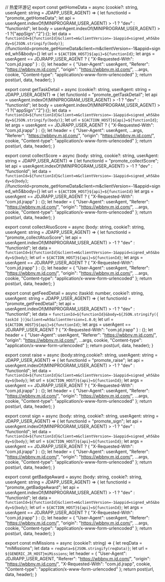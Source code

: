 // 热爱环游记
export const getHomeData = async (cookie?: string, userAgent: string = JDAPP_USER_AGENT) => {
    let functionId = "promote_getHomeData";
    let api = userAgent.indexOf(MINIPROGRAM_USER_AGENT) > -1 ? "dev" : "functionId";
    let body = userAgent.indexOf(MINIPROGRAM_USER_AGENT) > -1 ?{"appSign":"2"}:{};
    let data = `functionId=${functionId}&client=m&clientVersion=-1&appid=signed_wh5&body=${JSON.stringify(body)}`;
             //functionId=promote_getHomeData&client=m&clientVersion=-1&appid=signed_wh5&body={}
    let url = `${ACTION_HOST}${api}=${functionId}`;
    let args = userAgent == JDJRAPP_USER_AGENT ? { "X-Requested-With": "com.jd.jrapp" } : {};
    let header = {
        "User-Agent": userAgent,
        "Referer": "https://wbbny.m.jd.com/",
        "origin": "https://wbbny.m.jd.com/",
        ...args,
        cookie,
        "Content-type": "application/x-www-form-urlencoded"
    };
    return post(url, data, header);
}

export const getTaskDetail = async (cookie?: string, userAgent: string = JDAPP_USER_AGENT) => {
    let functionId = "promote_getTaskDetail";
    let api = userAgent.indexOf(MINIPROGRAM_USER_AGENT) > -1 ? "dev" : "functionId";
    let body = userAgent.indexOf(MINIPROGRAM_USER_AGENT) > -1 ?{"appSign":"2"}:{};
    let data = `functionId=${functionId}&client=m&clientVersion=-1&appid=signed_wh5&body=${JSON.stringify(body)}`;
    let url = `${ACTION_HOST}${api}=${functionId}`;
    let args = userAgent == JDJRAPP_USER_AGENT ? { "X-Requested-With": "com.jd.jrapp" } : {};
    let header = {
        "User-Agent": userAgent,
        ...args,
        "Referer": "https://wbbny.m.jd.com/",
        "origin": "https://wbbny.m.jd.com/",
        cookie,
        "Content-type": "application/x-www-form-urlencoded"
    };
    return post(url, data, header);
}

export const collectScore = async (body: string, cookie?: string, userAgent: string = JDAPP_USER_AGENT) => {
    let functionId = "promote_collectScore";
    let api = userAgent.indexOf(MINIPROGRAM_USER_AGENT) > -1 ? "dev" : "functionId";
    let data = `functionId=${functionId}&client=m&clientVersion=-1&appid=signed_wh5&body=${body}`;
              //functionId=promote_getHomeData&client=m&clientVersion=-1&appid=signed_wh5&body={}
    let url = `${ACTION_HOST}${api}=${functionId}`
    let args = userAgent == JDJRAPP_USER_AGENT ? { "X-Requested-With": "com.jd.jrapp" } : {};
    let header = {
        "User-Agent": userAgent,
        "Referer": "https://wbbny.m.jd.com/",
        "origin": "https://wbbny.m.jd.com/",
        ...args,
        cookie,
        "Content-type": "application/x-www-form-urlencoded"
    };
    return post(url, data, header);
}


export const collectAtuoScore = async (body: string, cookie?: string, userAgent: string = JDAPP_USER_AGENT) => {
    let functionId = "promote_collectAtuoScore";
    let api = userAgent.indexOf(MINIPROGRAM_USER_AGENT) > -1 ? "dev" : "functionId";
    let data = `functionId=${functionId}&client=m&clientVersion=-1&appid=signed_wh5&body=${body}`;
    let url = `${ACTION_HOST}${api}=${functionId}`;
    let args = userAgent == JDJRAPP_USER_AGENT ? { "X-Requested-With": "com.jd.jrapp" } : {};
    let header = {
        "User-Agent": userAgent,
        "Referer": "https://wbbny.m.jd.com/",
        "origin": "https://wbbny.m.jd.com/",
        ...args,
        cookie,
        "Content-type": "application/x-www-form-urlencoded"
    };
    return post(url, data, header);
}

export const getFeedDetail = async (taskId: number, cookie?: string, userAgent: string = JDAPP_USER_AGENT) => {
    let functionId = "promote_getFeedDetail";
    let api = userAgent.indexOf(MINIPROGRAM_USER_AGENT) > -1 ? "dev" : "functionId";
    let data = `functionId=${functionId}&body=${JSON.stringify({ taskId })}&client=wh5&clientVersion=1.0.0`;
    let url = `${ACTION_HOST}${api}=${functionId}`;
    let args = userAgent == JDJRAPP_USER_AGENT ? { "X-Requested-With": "com.jd.jrapp" } : {};
    let header = {
        "User-Agent": userAgent,
        "Referer": "https://wbbny.m.jd.com/",
        "origin": "https://wbbny.m.jd.com/",
        ...args,
        cookie,
        "Content-type": "application/x-www-form-urlencoded"
    };
    return post(url, data, header);
}

export const raise = async (body:string,cookie?: string, userAgent: string = JDAPP_USER_AGENT) => {
    let functionId = "promote_raise";
    let api = userAgent.indexOf(MINIPROGRAM_USER_AGENT) > -1 ? "dev" : "functionId";
    let data = `functionId=${functionId}&client=m&clientVersion=-1&appid=signed_wh5&body=${body}`;
    let url = `${ACTION_HOST}${api}=${functionId}`;
    let args = userAgent == JDJRAPP_USER_AGENT ? { "X-Requested-With": "com.jd.jrapp" } : {};
    let header = {
        "User-Agent": userAgent,
        "Referer": "https://wbbny.m.jd.com/",
        "origin": "https://wbbny.m.jd.com/",
        ...args,
        cookie,
        "Content-type": "application/x-www-form-urlencoded"
    };
    return post(url, data, header);
}

export const sign = async (body: string, cookie?: string, userAgent: string = JDAPP_USER_AGENT) => {
    let functionId = "promote_sign";
    let api = userAgent.indexOf(MINIPROGRAM_USER_AGENT) > -1 ? "dev" : "functionId";
    let data = `functionId=${functionId}&client=m&clientVersion=-1&appid=signed_wh5&body=${body}`;
    let url = `${ACTION_HOST}${api}=${functionId}`;
    let args = userAgent == JDJRAPP_USER_AGENT ? { "X-Requested-With": "com.jd.jrapp" } : {};
    let header = {
        "User-Agent": userAgent,
        "Referer": "https://wbbny.m.jd.com/",
        "origin": "https://wbbny.m.jd.com/",
        ...args,
        cookie,
        "Content-type": "application/x-www-form-urlencoded"
    };
    return post(url, data, header);
}

export const getBadgeAward = async (body: string, cookie?: string, userAgent: string = JDAPP_USER_AGENT) => {
    let functionId = "promote_getBadgeAward";
    let api = userAgent.indexOf(MINIPROGRAM_USER_AGENT) > -1 ? "dev" : "functionId";
    let data = `functionId=${functionId}&client=m&clientVersion=-1&appid=signed_wh5&body=${body}`;
    let url = `${ACTION_HOST}${api}=${functionId}`;
    let args = userAgent == JDJRAPP_USER_AGENT ? { "X-Requested-With": "com.jd.jrapp" } : {};
    let header = {
        "User-Agent": userAgent,
        "Referer": "https://wbbny.m.jd.com/",
        "origin": "https://wbbny.m.jd.com/",
        ...args,
        cookie,
        "Content-type": "application/x-www-form-urlencoded"
    };
    return post(url, data, header);
}

export const miMissions = async (cookie?: string) => {
    let reqData = "miMissions";
    let data = `reqData=${JSON.stringify(reqData)}`;
    let url = `${GENERIC_JR_HOST}miMissions`;
    let header = {
        "User-Agent": JDJRAPP_USER_AGENT,
        "Referer": "https://wbbny.m.jd.com/",
        "origin": "https://wbbny.m.jd.com/",
        "X-Requested-With": "com.jd.jrapp",
        cookie,
        "Content-type": "application/x-www-form-urlencoded"
    };
    return post(url, data, header);
}
